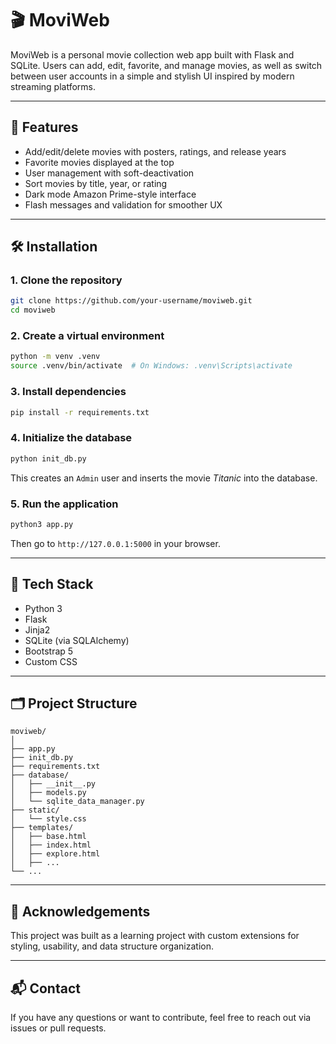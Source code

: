
# 🎬 MoviWeb

MoviWeb is a personal movie collection web app built with Flask and SQLite. Users can add, edit, favorite, and manage movies, as well as switch between user accounts in a simple and stylish UI inspired by modern streaming platforms.

---

## 🚀 Features

- Add/edit/delete movies with posters, ratings, and release years
- Favorite movies displayed at the top
- User management with soft-deactivation
- Sort movies by title, year, or rating
- Dark mode Amazon Prime-style interface
- Flash messages and validation for smoother UX

---

## 🛠 Installation

### 1. Clone the repository

```bash
git clone https://github.com/your-username/moviweb.git
cd moviweb
```

### 2. Create a virtual environment

```bash
python -m venv .venv
source .venv/bin/activate  # On Windows: .venv\Scripts\activate
```

### 3. Install dependencies

```bash
pip install -r requirements.txt
```

### 4. Initialize the database

```bash
python init_db.py
```

This creates an `Admin` user and inserts the movie _Titanic_ into the database.

### 5. Run the application

```bash
python3 app.py
```

Then go to `http://127.0.0.1:5000` in your browser.

---

## 🧰 Tech Stack

- Python 3
- Flask
- Jinja2
- SQLite (via SQLAlchemy)
- Bootstrap 5
- Custom CSS

---

## 🗂 Project Structure

```
moviweb/
│
├── app.py
├── init_db.py
├── requirements.txt
├── database/
│   ├── __init__.py
│   ├── models.py
│   └── sqlite_data_manager.py
├── static/
│   └── style.css
├── templates/
│   ├── base.html
│   ├── index.html
│   ├── explore.html
│   ├── ...
└── ...
```

---

## 🙌 Acknowledgements

This project was built as a learning project with custom extensions for styling, usability, and data structure organization.

---

## 📬 Contact

If you have any questions or want to contribute, feel free to reach out via issues or pull requests.
